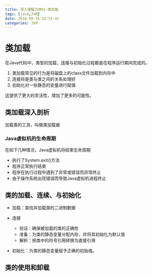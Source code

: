 ```yaml
---
title: 深入理解JVM01-类加载
tags: [java,JVM]
date: 2018-08-16 15:55:41
categories: JVM
---
```


# 类加载

在Java代码中，类型的加载、连接与初始化过程都是在程序运行期间完成的。

1. 类加载常见的行为是将磁盘上的class文件加载到内存中
2. 连接将是类与类之间的关系处理好
3. 初始化对一些静态的变量进行赋值

<!--more-->

这提供了更大的灵活性，增加了更多的可能性。

## 类加载深入剖析

加载类的工具，叫做类加载器

### Java虚拟机的生命周期

在如下几种情况，Java虚拟机将结束生命周期

* 执行了System.exit()方法
* 程序正常执行结束
* 程序在执行过程中遇到了异常或错误而异常终止
* 由于操作系统出现错误而导致Java虚拟机进程终止

## 类的加载、连续、与初始化

* 加载：查找并加载类的二进制数据
* 连接

	* 验证：确保被加载的类的正确性
	* 准备：为类的静态变量分配内存，并将其初始化为默认值
	* 解析：把类中的符号引用转换为直接引用
* 初始化：为类的静态变量赋予正确的初始值。

## 类的使用和卸载